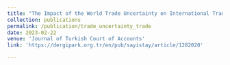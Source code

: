 ```yaml
---
title: "The Impact of the World Trade Uncertainty on International Trade: The Case of the Turkish Economy"
collection: publications
permalink: /publication/trade_uncertainty_trade
date: 2023-02-22
venue: 'Journal of Turkish Court of Accounts'
link: 'https://dergipark.org.tr/en/pub/sayistay/article/1282020'

---
```

